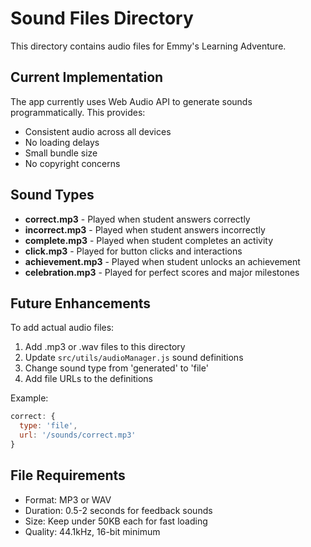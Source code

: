 # Sound Files Directory

This directory contains audio files for Emmy's Learning Adventure.

## Current Implementation

The app currently uses Web Audio API to generate sounds programmatically. This provides:
- Consistent audio across all devices
- No loading delays
- Small bundle size
- No copyright concerns

## Sound Types

- **correct.mp3** - Played when student answers correctly
- **incorrect.mp3** - Played when student answers incorrectly  
- **complete.mp3** - Played when student completes an activity
- **click.mp3** - Played for button clicks and interactions
- **achievement.mp3** - Played when student unlocks an achievement
- **celebration.mp3** - Played for perfect scores and major milestones

## Future Enhancements

To add actual audio files:

1. Add .mp3 or .wav files to this directory
2. Update `src/utils/audioManager.js` sound definitions
3. Change sound type from 'generated' to 'file'
4. Add file URLs to the definitions

Example:
```javascript
correct: {
  type: 'file',
  url: '/sounds/correct.mp3'
}
```

## File Requirements

- Format: MP3 or WAV
- Duration: 0.5-2 seconds for feedback sounds
- Size: Keep under 50KB each for fast loading
- Quality: 44.1kHz, 16-bit minimum